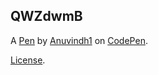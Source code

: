 QWZdwmB
-------


A [Pen](https://codepen.io/Anuvindh1/pen/QWZdwmB) by [Anuvindh1](https://codepen.io/Anuvindh1) on [CodePen](https://codepen.io).

[License](https://codepen.io/license/pen/QWZdwmB).